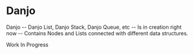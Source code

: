 Danjo
=====

Danjo -- Danjo List, Danjo Stack, Danjo Queue, etc -- Is in creation right now -- Contains Nodes and Lists connected 
with different data structures.

Work In Progress
